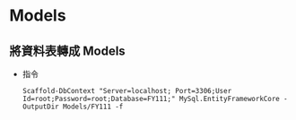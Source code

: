 # Models

## 將資料表轉成 Models

- 指令

    ```
    Scaffold-DbContext "Server=localhost; Port=3306;User Id=root;Password=root;Database=FY111;" MySql.EntityFrameworkCore -OutputDir Models/FY111 -f
    ```